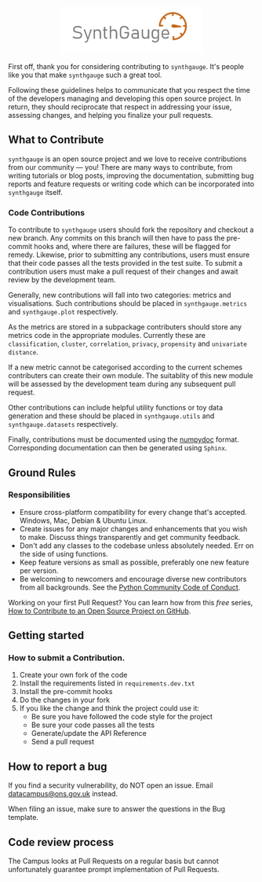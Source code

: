 <p align="center">
  <img src="images/logo.png" />
</p>

First off, thank you for considering contributing to `synthgauge`. It's people like you that make `synthgauge` such a great tool.

Following these guidelines helps to communicate that you respect the time of the developers managing and developing this open source project. In return, they should reciprocate that respect in addressing your issue, assessing changes, and helping you finalize your pull requests.

<a id="what-to-contribute"> </a>

## What to Contribute

`synthgauge` is an open source project and we love to receive contributions from our community — you! There are many ways to contribute, from writing tutorials or blog posts, improving the documentation, submitting bug reports and feature requests or writing code which can be incorporated into `synthgauge` itself.

### Code Contributions
To contribute to `synthgauge` users should fork the repository and checkout a new branch. Any commits on this branch will then have to pass the pre-commit hooks and, where there are failures, these will be flagged for remedy. Likewise, prior to submitting any contributions, users must ensure that their code passes all the tests provided in the test suite. To submit a contribution users must make a pull request of their changes and await review by the development team.

Generally, new contributions will fall into two categories: metrics and visualisations. Such contributions should be placed in `synthgauge.metrics` and `synthgauge.plot` respectively.

As the metrics are stored in a subpackage contributers should store any metrics code in
the appropriate modules. Currently these are `classification`, `cluster`, `correlation`, `privacy`, `propensity` and `univariate distance`.

If a new metric cannot be categorised according to the current schemes contributers can create their own module. The suitablity of this new module will be assessed by the development team during any subsequent pull request.

Other contributions can include helpful utility functions or toy data generation and these should be placed in `synthgauge.utils` and `synthgauge.datasets` respectively.

Finally, contributions must be documented using the [numpydoc](https://numpydoc.readthedocs.io/en/latest/format.html) format. Corresponding documentation can then be generated using `Sphinx`.

<a id="ground-rules"> </a>

## Ground Rules

### Responsibilities
* Ensure cross-platform compatibility for every change that's accepted. Windows, Mac, Debian & Ubuntu Linux.
* Create issues for any major changes and enhancements that you wish to make. Discuss things transparently and get community feedback.
* Don't add any classes to the codebase unless absolutely needed. Err on the side of using functions.
* Keep feature versions as small as possible, preferably one new feature per version.
* Be welcoming to newcomers and encourage diverse new contributors from all backgrounds. See the [Python Community Code of Conduct](https://www.python.org/psf/codeofconduct/).

Working on your first Pull Request? You can learn how from this *free* series, [How to Contribute to an Open Source Project on GitHub](https://egghead.io/courses/how-to-contribute-to-an-open-source-project-on-github).

<a id="getting-started"> </a>

## Getting started

### How to submit a Contribution.

1. Create your own fork of the code
2. Install the requirements listed in `requirements.dev.txt`
3. Install the pre-commit hooks
4. Do the changes in your fork
5. If you like the change and think the project could use it:
    * Be sure you have followed the code style for the project
    * Be sure your code passes all the tests
    * Generate/update the API Reference
    * Send a pull request

## How to report a bug

If you find a security vulnerability, do NOT open an issue. Email datacampus@ons.gov.uk instead.

When filing an issue, make sure to answer the questions in the Bug template.

## Code review process

The Campus looks at Pull Requests on a regular basis but cannot unfortunately guarantee prompt implementation of Pull Requests.
